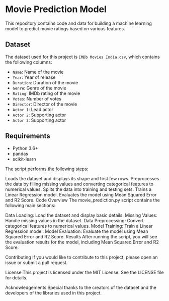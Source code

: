 # Movie Prediction Model

This repository contains code and data for building a machine learning model to predict movie ratings based on various features.

## Dataset

The dataset used for this project is `IMDb Movies India.csv`, which contains the following columns:

- `Name`: Name of the movie
- `Year`: Year of release
- `Duration`: Duration of the movie
- `Genre`: Genre of the movie
- `Rating`: IMDb rating of the movie
- `Votes`: Number of votes
- `Director`: Director of the movie
- `Actor 1`: Lead actor
- `Actor 2`: Supporting actor
- `Actor 3`: Supporting actor

## Requirements

- Python 3.6+
- pandas
- scikit-learn


The script performs the following steps:

Loads the dataset and displays its shape and first few rows.
Preprocesses the data by filling missing values and converting categorical features to numerical values.
Splits the data into training and testing sets.
Trains a Linear Regression model.
Evaluates the model using Mean Squared Error and R2 Score.
Code Overview
The movie_prediction.py script contains the following main sections:

Data Loading: Load the dataset and display basic details.
Missing Values: Handle missing values in the dataset.
Data Preprocessing: Convert categorical features to numerical values.
Model Training: Train a Linear Regression model.
Model Evaluation: Evaluate the model using Mean Squared Error and R2 Score.
Results
After running the script, you will see the evaluation results for the model, including Mean Squared Error and R2 Score.

Contributing
If you would like to contribute to this project, please open an issue or submit a pull request.

License
This project is licensed under the MIT License. See the LICENSE file for details.

Acknowledgements
Special thanks to the creators of the dataset and the developers of the libraries used in this project.
